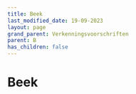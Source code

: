 ```yaml
---
title: Beek
last_modified_date: 19-09-2023
layout: page
grand_parent: Verkenningsvoorschriften
parent: B
has_children: false
---
```


Beek
====

